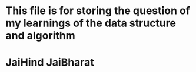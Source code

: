 # This file is for storing the question of my learnings of the data structure and algorithm

# JaiHind JaiBharat

